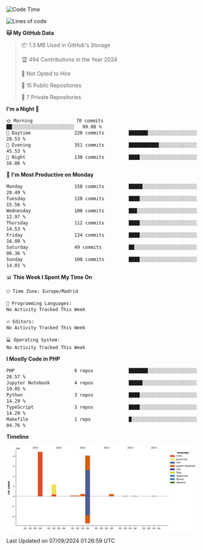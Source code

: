 <!--START_SECTION:waka-->
![Code Time](http://img.shields.io/badge/Code%20Time-369%20hrs%2037%20mins-blue)

![Lines of code](https://img.shields.io/badge/From%20Hello%20World%20I%27ve%20Written-10.4%20million%20lines%20of%20code-blue)

**🐱 My GitHub Data** 

> 📦 1.3 MB Used in GitHub's Storage 
 > 
> 🏆 494 Contributions in the Year 2024
 > 
> 🚫 Not Opted to Hire
 > 
> 📜 15 Public Repositories 
 > 
> 🔑 7 Private Repositories 
 > 
**I'm a Night 🦉** 

```text
🌞 Morning                70 commits          ██░░░░░░░░░░░░░░░░░░░░░░░   09.08 % 
🌆 Daytime                220 commits         ███████░░░░░░░░░░░░░░░░░░   28.53 % 
🌃 Evening                351 commits         ███████████░░░░░░░░░░░░░░   45.53 % 
🌙 Night                  130 commits         ████░░░░░░░░░░░░░░░░░░░░░   16.86 % 
```
📅 **I'm Most Productive on Monday** 

```text
Monday                   158 commits         █████░░░░░░░░░░░░░░░░░░░░   20.49 % 
Tuesday                  120 commits         ████░░░░░░░░░░░░░░░░░░░░░   15.56 % 
Wednesday                100 commits         ███░░░░░░░░░░░░░░░░░░░░░░   12.97 % 
Thursday                 112 commits         ████░░░░░░░░░░░░░░░░░░░░░   14.53 % 
Friday                   124 commits         ████░░░░░░░░░░░░░░░░░░░░░   16.08 % 
Saturday                 49 commits          ██░░░░░░░░░░░░░░░░░░░░░░░   06.36 % 
Sunday                   108 commits         ████░░░░░░░░░░░░░░░░░░░░░   14.01 % 
```


📊 **This Week I Spent My Time On** 

```text
🕑︎ Time Zone: Europe/Madrid

💬 Programming Languages: 
No Activity Tracked This Week

🔥 Editors: 
No Activity Tracked This Week

💻 Operating System: 
No Activity Tracked This Week
```

**I Mostly Code in PHP** 

```text
PHP                      6 repos             ███████░░░░░░░░░░░░░░░░░░   28.57 % 
Jupyter Notebook         4 repos             █████░░░░░░░░░░░░░░░░░░░░   19.05 % 
Python                   3 repos             ████░░░░░░░░░░░░░░░░░░░░░   14.29 % 
TypeScript               3 repos             ████░░░░░░░░░░░░░░░░░░░░░   14.29 % 
Makefile                 1 repo              █░░░░░░░░░░░░░░░░░░░░░░░░   04.76 % 
```



**Timeline**

![Lines of Code chart](https://raw.githubusercontent.com/danisoronellas/danisoronellas/main/assets/bar_graph.png)


 Last Updated on 07/09/2024 01:26:59 UTC
<!--END_SECTION:waka-->
